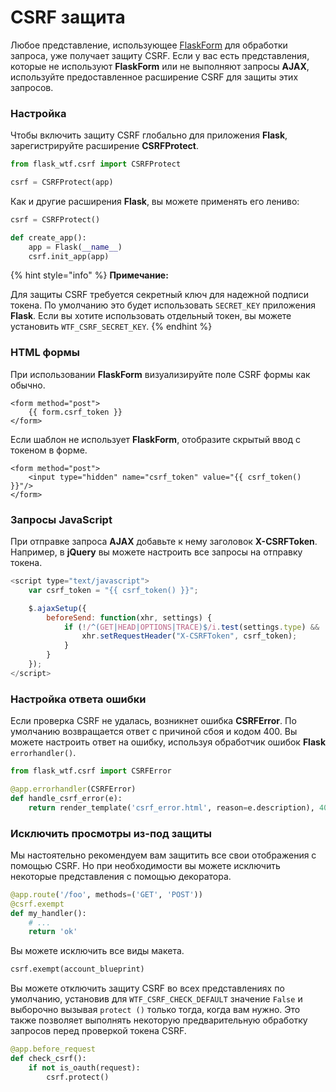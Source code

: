 # CSRF защита

Любое представление, использующее [FlaskForm](../api/interfeis-razrabotchika.md) для обработки запроса, уже получает защиту CSRF. Если у вас есть представления, которые не используют **FlaskForm** или не выполняют запросы **AJAX**, используйте предоставленное расширение CSRF для защиты этих запросов.

### Настройка

Чтобы включить защиту CSRF глобально для приложения **Flask**, зарегистрируйте расширение **CSRFProtect**.

```python
from flask_wtf.csrf import CSRFProtect

csrf = CSRFProtect(app)
```

Как и другие расширения **Flask**, вы можете применять его лениво:

```python
csrf = CSRFProtect()

def create_app():
    app = Flask(__name__)
    csrf.init_app(app)
```

{% hint style="info" %}
**Примечание:**

Для защиты CSRF требуется секретный ключ для надежной подписи токена. По умолчанию это будет использовать `SECRET_KEY` приложения **Flask**. Если вы хотите использовать отдельный токен, вы можете установить `WTF_CSRF_SECRET_KEY`.
{% endhint %}

### HTML формы

При использовании **FlaskForm** визуализируйте поле CSRF формы как обычно.

```markup
<form method="post">
    {{ form.csrf_token }}
</form>
```

Если шаблон не использует **FlaskForm**, отобразите скрытый ввод с токеном в форме.

```markup
<form method="post">
    <input type="hidden" name="csrf_token" value="{{ csrf_token() }}"/>
</form>
```

### Запросы JavaScript

При отправке запроса **AJAX** добавьте к нему заголовок **X-CSRFToken**. Например, в **jQuery** вы можете настроить все запросы на отправку токена.

```javascript
<script type="text/javascript">
    var csrf_token = "{{ csrf_token() }}";

    $.ajaxSetup({
        beforeSend: function(xhr, settings) {
            if (!/^(GET|HEAD|OPTIONS|TRACE)$/i.test(settings.type) && !this.crossDomain) {
                xhr.setRequestHeader("X-CSRFToken", csrf_token);
            }
        }
    });
</script>
```

### Настройка ответа ошибки

Если проверка CSRF не удалась, возникнет ошибка **CSRFError**. По умолчанию возвращается ответ с причиной сбоя и кодом 400. Вы можете настроить ответ на ошибку, используя обработчик ошибок **Flask** `errorhandler()`.

```python
from flask_wtf.csrf import CSRFError

@app.errorhandler(CSRFError)
def handle_csrf_error(e):
    return render_template('csrf_error.html', reason=e.description), 400
```

### Исключить просмотры из-под защиты

Мы настоятельно рекомендуем вам защитить все свои отображения с помощью CSRF. Но при необходимости вы можете исключить некоторые представления с помощью декоратора.

```python
@app.route('/foo', methods=('GET', 'POST'))
@csrf.exempt
def my_handler():
    # ...
    return 'ok'
```

Вы можете исключить все виды макета.

```python
csrf.exempt(account_blueprint)
```

Вы можете отключить защиту CSRF во всех представлениях по умолчанию, установив для `WTF_CSRF_CHECK_DEFAULT` значение `False` и выборочно вызывая `protect ()` только тогда, когда вам нужно. Это также позволяет выполнять некоторую предварительную обработку запросов перед проверкой токена CSRF.

```python
@app.before_request
def check_csrf():
    if not is_oauth(request):
        csrf.protect()
```
